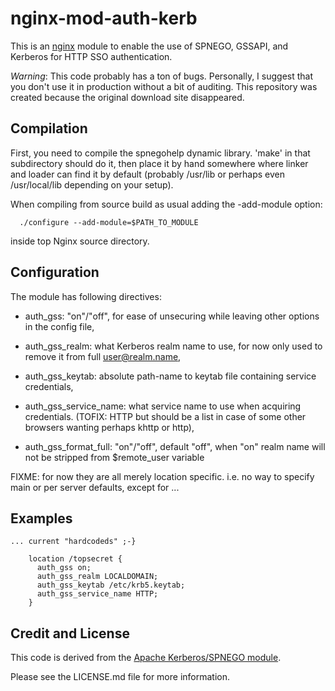 # nginx-mod-auth-kerb
This is an [nginx](http://nginx.org/) module to enable the use of SPNEGO,
GSSAPI, and Kerberos for HTTP SSO authentication.

*Warning*: This code probably has a ton of bugs. Personally, I suggest that you
don't use it in production without a bit of auditing. This repository was
created because the original download site disappeared.

## Compilation
First, you need to compile the spnegohelp dynamic library. 'make' in that
subdirectory should do it, then place it by hand somewhere where linker
and loader can find it by default (probably /usr/lib or perhaps even
/usr/local/lib depending on your setup).

When compiling from source build as usual adding the -add-module option:

````
  ./configure --add-module=$PATH_TO_MODULE
````

inside top Nginx source directory.

## Configuration
The module has following directives:

- auth_gss: "on"/"off", for ease of unsecuring while leaving other
  options in the config file,

- auth_gss_realm: what Kerberos realm name to use, for now only used to
  remove it from full user@realm.name,

- auth_gss_keytab: absolute path-name to keytab file containing service
  credentials,

- auth_gss_service_name: what service name to use when acquiring
  credentials. (TOFIX: HTTP but should be a list in case of some other
  browsers wanting perhaps khttp or http),

- auth_gss_format_full: "on"/"off", default "off", when "on" realm name will not
  be stripped from $remote_user variable

FIXME: for now they are all merely location specific. i.e. no way to
specify main or per server defaults, except for ...

## Examples
````
... current "hardcodeds" ;-}

    location /topsecret {
      auth_gss on;
      auth_gss_realm LOCALDOMAIN;
      auth_gss_keytab /etc/krb5.keytab;
      auth_gss_service_name HTTP;
    }
````

## Credit and License
This code is derived from the [Apache Kerberos/SPNEGO module](http://modgssapache.sf.net).

Please see the LICENSE.md file for more information.
